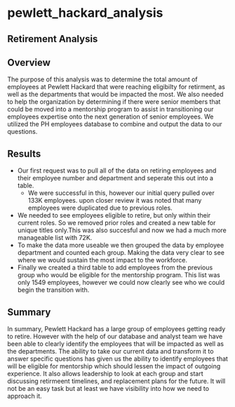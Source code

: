 # pewlett_hackard_analysis

## **Retirement Analysis** ##
## Overview ##
The purpose of this analysis was to determine the total amount of employees at Pewlett Hackard that were reaching eligibilty for retirment, as well as
the departments that would be impacted the most. We also needed to help the organization by determining if there were senior members that could be moved into
a mentorship program to assist in transitioning our employees expertise onto the next generation of senior employees.
We utilized the PH employees database to combine and output the data to our questions.

## **Results** ##

- Our first request was to pull all of the data on retiring employees and their employee number and department and seperate this out into a table. 
  - We were successful in this, however our initial query pulled over 133K employees. upon closer review it was noted that many employees were duplicated due to previous roles.
- We needed to see employees eligible to retire, but only within their current roles. So we removed prior roles and created a new table for unique titles only.This was also succesful and now we had a much more manageable list with 72K.
- To make the data more useable we then grouped the data by employee department and counted each group. Making the data very clear to see where we would sustain the most impact to the workforce.
- Finally we created a third table to add employees from the previous group who would be eligible for the mentorship program. This list was only 1549 employees, however we could now clearly see who we could begin the transition with.


## **Summary** ##
In summary, Pewlett Hackard has a large group of employees getting ready to retire. However with the help of our database and analyst team we have been able to clearly identify the employees that will be impacted as well as the departments. The ability to take our current data and transform it to answer specific questions has given us the ability to identify employees that will be eligible for mentorship which should lessen the impact of outgoing experience. It also allows leadership to look at each group and start discussing retirmeent timelines, and replacement plans for the future. It will not be an easy task but at least we have visibility into how we need to approach it.
